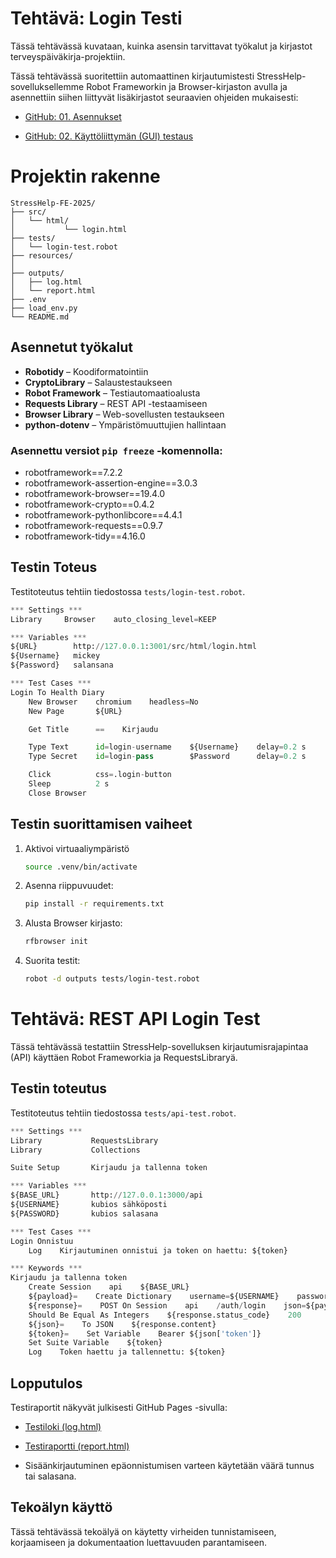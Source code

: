 

# Tehtävä: Login Testi

Tässä tehtävässä kuvataan, kuinka asensin tarvittavat työkalut ja kirjastot terveyspäiväkirja-projektiin.

Tässä tehtävässä suoritettiin automaattinen kirjautumistesti StressHelp-sovelluksellemme Robot Frameworkin ja Browser-kirjaston avulla ja asennettiin siihen liittyvät lisäkirjastot seuraavien ohjeiden mukaisesti:  

- [GitHub: 01. Asennukset](https://github.com/sakluk/projekti-terveyssovelluksen-kehitys/blob/main/ohjeet_testaus/01_asennukset.md)

- [GitHub: 02. Käyttöliittymän (GUI) testaus](https://github.com/sakluk/projekti-terveyssovelluksen-kehitys/blob/main/ohjeet_testaus/02_gui_testaus.md)

# Projektin rakenne
```
StressHelp-FE-2025/
├── src/
│   └── html/
│           └── login.html
├── tests/
│   └── login-test.robot
├── resources/
│  
├── outputs/
│   ├── log.html
│   └── report.html
├── .env
├── load_env.py
└── README.md
```

##  Asennetut työkalut

- **Robotidy** – Koodiformatointiin
- **CryptoLibrary** – Salaustestaukseen  
- **Robot Framework** – Testiautomaatioalusta  
- **Requests Library** – REST API -testaamiseen 
- **Browser Library** – Web-sovellusten testaukseen     
- **python-dotenv** – Ympäristömuuttujien hallintaan​



### Asennettu versiot `pip freeze` -komennolla:
- robotframework==7.2.2
- robotframework-assertion-engine==3.0.3
- robotframework-browser==19.4.0
- robotframework-crypto==0.4.2
- robotframework-pythonlibcore==4.4.1
- robotframework-requests==0.9.7
- robotframework-tidy==4.16.0


## Testin Toteus
Testitoteutus tehtiin tiedostossa `tests/login-test.robot`.

```python
*** Settings ***
Library     Browser    auto_closing_level=KEEP

*** Variables ***
${URL}        http://127.0.0.1:3001/src/html/login.html
${Username}   mickey
${Password}   salansana

*** Test Cases ***
Login To Health Diary
    New Browser    chromium    headless=No
    New Page       ${URL}

    Get Title      ==    Kirjaudu

    Type Text      id=login-username    ${Username}    delay=0.2 s
    Type Secret    id=login-pass        $Password      delay=0.2 s

    Click          css=.login-button
    Sleep          2 s
    Close Browser

```

## Testin suorittamisen vaiheet

1. Aktivoi virtuaaliympäristö
    ```bash
    source .venv/bin/activate
    ```

2. Asenna riippuvuudet:​
    ```bash
    pip install -r requirements.txt
    ```

3. Alusta Browser kirjasto:

    ```bash
    rfbrowser init
    ```

4. Suorita testit:
    ```bash
    robot -d outputs tests/login-test.robot
    ```

# Tehtävä: REST API Login Test

Tässä tehtävässä testattiin StressHelp-sovelluksen kirjautumisrajapintaa (API) käyttäen Robot Frameworkia ja RequestsLibraryä.

## Testin toteutus

Testitoteutus tehtiin tiedostossa `tests/api-test.robot`.

```python
*** Settings ***
Library           RequestsLibrary
Library           Collections

Suite Setup       Kirjaudu ja tallenna token

*** Variables ***
${BASE_URL}       http://127.0.0.1:3000/api
${USERNAME}       kubios sähköposti
${PASSWORD}       kubios salasana

*** Test Cases ***
Login Onnistuu
    Log    Kirjautuminen onnistui ja token on haettu: ${token}

*** Keywords ***
Kirjaudu ja tallenna token
    Create Session    api    ${BASE_URL}
    ${payload}=    Create Dictionary    username=${USERNAME}    password=${PASSWORD}
    ${response}=    POST On Session    api    /auth/login    json=${payload}
    Should Be Equal As Integers    ${response.status_code}    200
    ${json}=    To JSON    ${response.content}
    ${token}=    Set Variable    Bearer ${json['token']}
    Set Suite Variable    ${token}
    Log    Token haettu ja tallennettu: ${token}

```


## Lopputulos
Testiraportit näkyvät julkisesti GitHub Pages -sivulla:

- [Testiloki (log.html)](https://sheepland.github.io/StressHelp-FE-2025/outputs/log.html)

- [Testiraportti (report.html)](https://sheepland.github.io/StressHelp-FE-2025/outputs/report.html)

-  Sisäänkirjautuminen epäonnistumisen varteen käytetään väärä tunnus tai salasana.

## Tekoälyn käyttö
Tässä tehtävässä tekoälyä on käytetty virheiden tunnistamiseen, korjaamiseen ja dokumentaation luettavuuden parantamiseen.